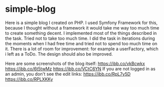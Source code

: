 # simple-blog

Here is a simple blog I created on PHP. 
I used Symfony Framework for this, because I thought without a framework it would take me way too much time to create something decent. 
I implemented most of the things described in the task. Tried not to take too much time. 
I did the task in iterations during the moments when I had free time and tried not to spend too much time on it.
There is a lot of room for improvement: for example a userFactory, which i left as a ToDo. The design should also be improved. 

Here are some screenshots of the blog itself:
https://ibb.co/vkBcwkx
https://ibb.co/6t5twMz
https://ibb.co/VCtC6YN
If you are not logged in as an admin, you don't see the edit links:
https://ibb.co/RpL7y5D
https://ibb.co/RPLXKKy
